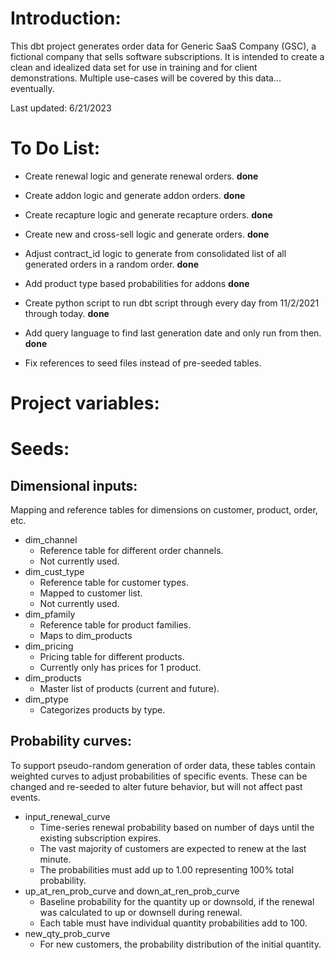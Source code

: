 # Introduction:
This dbt project generates order data for Generic SaaS Company (GSC), a fictional company that sells software subscriptions.
It is intended to create a clean and idealized data set for use in training and for client demonstrations. Multiple use-cases
will be covered by this data... eventually.

Last updated: 6/21/2023

# To Do List:
* Create renewal logic and generate renewal orders. **done**
* Create addon logic and generate addon orders. **done**
* Create recapture logic and generate recapture orders. **done**
* Create new and cross-sell logic and generate orders. **done** 
* Adjust contract_id logic to generate from consolidated list of all generated orders in a random order. **done**

* Add product type based probabilities for addons **done**

* Create python script to run dbt script through every day from 11/2/2021 through today. **done**
* Add query language to find last generation date and only run from then. **done**

* Fix references to seed files instead of pre-seeded tables.

# Project variables:

# Seeds:

## Dimensional inputs:
Mapping and reference tables for dimensions on customer, product, order, etc.

* dim_channel
	* Reference table for different order channels.
	* Not currently used.
* dim_cust_type
	* Reference table for customer types.
	* Mapped to customer list.
	* Not currently used.
* dim_pfamily
	* Reference table for product families.
	* Maps to dim_products
* dim_pricing
	* Pricing table for different products.
	* Currently only has prices for 1 product.
* dim_products
	* Master list of products (current and future).
* dim_ptype
	* Categorizes products by type.

## Probability curves:
To support pseudo-random generation of order data, these tables contain weighted curves to adjust probabilities of specific
events. These can be changed and re-seeded to alter future behavior, but will not affect past events.

* input_renewal_curve
	* Time-series renewal probability based on number of days until the existing subscription expires.
	* The vast majority of customers are expected to renew at the last minute.
	* The probabilities must add up to 1.00 representing 100% total probability.
* up_at_ren_prob_curve and down_at_ren_prob_curve
	* Baseline probability for the quantity up or downsold, if the renewal was calculated to up or downsell during renewal.
	* Each table must have individual quantity probabilities add to 100.
* new_qty_prob_curve
	* For new customers, the probability distribution of the initial quantity.